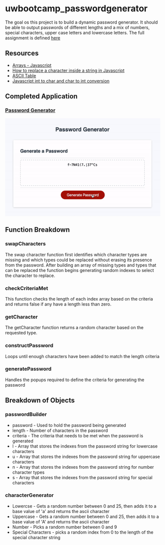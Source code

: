# uwbootcamp_passwordgenerator
The goal os this project is to build a dynamic password generator. It should be able to output passwords of different lengths and a mix of numbers, special characters, upper case letters and lowercase letters. The full assignment is defined [here](./assets/AssignmentDetails.md)

## Resources
- [Arrays - Javascript](https://developer.mozilla.org/en-US/docs/Web/JavaScript/Reference/Global_Objects/Array)
- [How to replace a character inside a string in Javascript](https://www.tutorialrepublic.com/faq/how-to-replace-character-inside-a-string-in-javascript.php)
- [ASCII Table](https://www.asciitable.com/)
- [Javascript int to char and char to int conversion](https://jaspreetchahal.org/javascript-int-to-char-and-char-to-int-conversion/)

## Completed Application
### [Password Generator](https://delizoderek.github.io/uwbootcamp_passwordgenerator/)
![Work Sample](./assets/media/PasswordGenerator_Walkthrough.gif)

## Function Breakdown
### swapCharacters
The swap character function first identifies which character types are missing and which types could be replaced without erasing its presence from the password. After building an array of missing types and types that can be replaced the function begins generating random indexes to select the character to replace.
### checkCriteriaMet
This function checks the length of each index array based on the criteria and returns false if any have a length less than zero.
### getCharacter
The getCharacter function returns a random character based on the requested type.
### constructPassword
Loops until enough characters have been added to match the length criteria
### generatePassword
Handles the popups required to define the criteria for generating the password

## Breakdown of Objects
### passwordBuilder
- password - Used to hold the password being generated
- length - Number of characters in the password
- criteria - The criteria that needs to be met when the password is generated
- l - Array that stores the indexes from the password string for lowercase characters
- u - Array that stores the indexes from the password string for uppercase characters
- n - Array that stores the indexes from the password string for number character types
- s - Array that stores the indexes from the password string for special characters

### characterGenerator
- Lowercse - Gets a random number between 0 and 25, then adds it to a base value of 'a' and returns the ascii character
- Uppercase - Gets a random number between 0 and 25, then adds it to a base value of 'A' and returns the ascii character
- Number - Picks a random number between 0 and 9
- Special Characters - picks a random index from 0 to the length of the special character string
